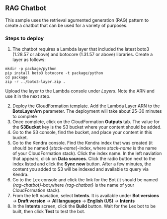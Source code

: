 ## RAG Chatbot

This sample uses the retrieval agumented generation (RAG) pattern to create a chatbot that can be used for a variety of purposes. 

### Steps to deploy

1. The chatbot requires a Lambda layer that included the latest boto3 (1.28.57 or above) and botocore (1.31.57 or above) libraries. Create a layer as follows:

```
mkdir -p package/python
pip install boto3 botocore -t package/python
cd package
zip -r ../boto3-layer.zip .
```

Upload the layer to the Lambda console under *Layers*. Note the ARN and use it in the next step.

2. Deploy the [CloudFormation template](rag-chatbot.yml). Add the Lambda Layer ARN to the **BotoLayerArn** parameter. The deployment will take about 25-30 minutes to complete
3. Once complete, click on the CloudFormation **Outputs** tab. The value for the **S3Bucket** key is the S3 bucket where your content should be added. 
4. Go to the S3 console, find the bucket, and place your content in this bucket. 
5. Go to the Kendra console. Find the Kendra index that was created (it should be named {*stack-name*}-index, where *stack-name* is the name of your CloudFormation stack). Click the index name. In the left naviation that appears, click on **Data sources**. Click the radio button next to the index listed and click the **Sync now** button. After a few minutes, the content you added to S3 will be indexed and available to query via Kendra.
6. Go to the Lex console and click the link for the Bot (it should be named *{rag-chatbot}*-bot,where *{rag-chatbot}* is the name of your CloudFormation stack). 
7. From the left naviation, select **Intents**. It is available under **Bot versions** -> **Draft version** -> **All languages** -> **English (US)** -> **Intents**
8. In the **Intents** screen, click the **Build** button. Wait for the Lex bot to be built, then click **Test** to test the bot. 